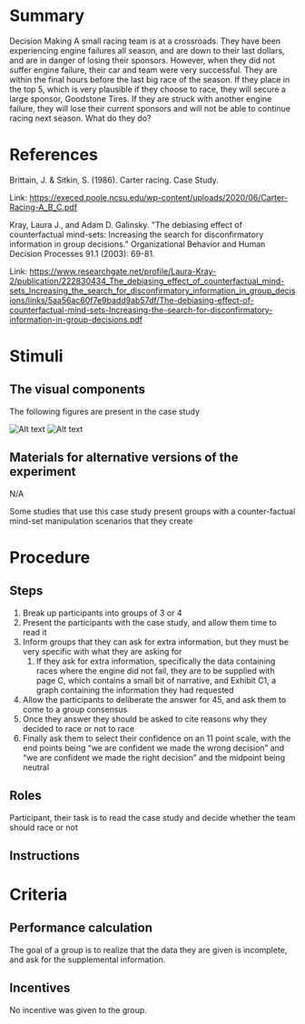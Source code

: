 # Summary
Decision Making
A small racing team is at a crossroads.  They have been experiencing engine failures all season, and are down to their last dollars, and are in danger of losing their sponsors.  However, when they did not suffer engine failure, their car and team were very successful.  They are within the final hours before the last big race of the season.  If they place in the top 5, which is very plausible if they choose to race, they will secure a large sponsor, Goodstone Tires.  If they are struck with another engine failure, they will lose their current sponsors and will not be able to continue racing next season.  What do they do?

# References
Brittain, J. & Sitkin, S. (1986). Carter racing. Case Study.

Link: https://execed.poole.ncsu.edu/wp-content/uploads/2020/06/Carter-Racing-A_B_C.pdf

Kray, Laura J., and Adam D. Galinsky. "The debiasing effect of counterfactual mind-sets: Increasing the search for disconfirmatory information in group decisions." Organizational Behavior and Human Decision Processes 91.1 (2003): 69-81.

Link: https://www.researchgate.net/profile/Laura-Kray-2/publication/222830434_The_debiasing_effect_of_counterfactual_mind-sets_Increasing_the_search_for_disconfirmatory_information_in_group_decisions/links/5aa56ac60f7e9badd9ab57df/The-debiasing-effect-of-counterfactual-mind-sets-Increasing-the-search-for-disconfirmatory-information-in-group-decisions.pdf

# Stimuli
## The visual components
The following figures are present in the case study

![Alt text](/images/Carter_Racing_Exhibt_1.png)
![Alt text](/images/Carter_Racing_Exhibt_C1.png)

## Materials for alternative versions of the experiment 
N/A

Some studies that use this case study present groups with a counter-factual mind-set manipulation scenarios that they create

# Procedure
## Steps
1. Break up participants into groups of 3 or 4
2. Present the participants with the case study, and allow them time to read it
3. Inform groups that they can ask for extra information, but they must be very specific with what they are asking for
    1. If they ask for extra information, specifically the data containing races where the engine did not fail, they are to be supplied with page C, which contains a small bit of narrative, and Exhibit C1, a graph containing the information they had requested
4. Allow the participants to deliberate the answer for 45, and ask them to come to a group consensus
5. Once they answer they should be asked to cite reasons why they decided to race or not to race
6. Finally ask them to select their confidence on an 11 point scale, with the end points being “we are confident we made the wrong decision” and “we are confident we made the right decision” and the midpoint being neutral


## Roles 
Participant, their task is to read the case study and decide whether the team should race or not

## Instructions

# Criteria
## Performance calculation
The goal of a group is to realize that the data they are given is incomplete, and ask for the supplemental information.

## Incentives
No incentive was given to the group.
